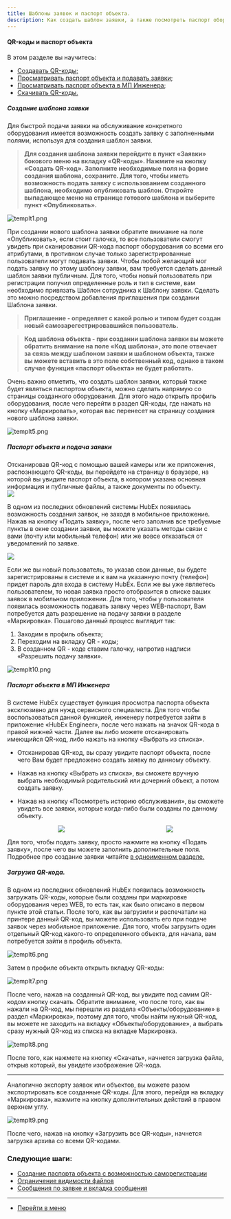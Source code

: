 ```yaml
---
title: Шаблоны заявок и паспорт объекта.
description: Как создать шаблон заявки, а также посмотреть паспорт оборудования в системе HubEx?
---
```


<!-- Yandex.Metrika counter -->
<script type="text/javascript" >
   (function(m,e,t,r,i,k,a){m[i]=m[i]||function(){(m[i].a=m[i].a||[]).push(arguments)};
   m[i].l=1*new Date();k=e.createElement(t),a=e.getElementsByTagName(t)[0],k.async=1,k.src=r,a.parentNode.insertBefore(k,a)})
   (window, document, "script", "https://mc.yandex.ru/metrika/tag.js", "ym");
   ym('{{ site.yandex_metric }}', "init", {
        id:'{{ site.yandex_metric }}',
        clickmap:true,
        trackLinks:true,
        accurateTrackBounce:true,
        webvisor:true
   });
</script>
<noscript><div><img src="https://mc.yandex.ru/watch/'{{ site.yandex_metric }}'" style="position:absolute; left:-9999px;" alt="" /></div></noscript>
<!-- /Yandex.Metrika counter -->

#### QR-коды и паспорт объекта
В этом разделе вы научитесь:
<html>
  <meta charset="utf-8">
  <title>Быстрый переход внутри документа</title>
 <ul>
       <li><a href="#ticktempl">Создавать QR-коды;</a></li>
       <li><a href="#passport">Просматривать паспорт объекта и подавать заявки;</a></li>
       <li><a href="#passporteng">Просматривать паспорт объекта в МП Инженера;</a></li>
       <li><a href="#downloadqr">Скачивать QR-коды.</a></li>
 </ul>
</html>

<h5 id="ticktempl">Cоздание шаблона заявки</h5>

Для быстрой подачи заявки на обслуживание конкретного оборудования имеется возможность создать заявку с заполненными полями, используя для создания шаблон заявки.
>**Для создания шаблона заявки перейдите в пункт «Заявки» бокового меню на вкладку «QR-коды». Нажмите на кнопку «Создать QR-код». Заполните необходимые поля на форме создания шаблона, сохраните.
Для того, чтобы иметь возможность подать заявку с использованием созданного шаблона, необходимо опубликовать шаблон. Откройте выпадающее меню на странице готового шаблона и выберите пункт «Опубликовать».**

![templt1.png](/attachments/images/FAQ/USER/CreatingTickTemplates/templt1.png)

При создании нового шаблона заявки обратите внимание на поле «Опубликовать», если стоит галочка, то все пользователи смогут увидеть при сканировании QR-кода паспорт оборудования со всеми его атрибутами, в противном случае только зарегистрированные пользователи могут подавать заявки. Чтобы любой желающий мог подать заявку по этому шаблону заявки, вам требуется сделать данный шаблон заявки публичным. Для того, чтобы новый пользователь при регистрации получил определенные роль и тип в системе, вам необходимо привязать Шаблон сотрудника к Шаблону заявки. Сделать это можно посредством добавления приглашения при создании Шаблона заявки.

>**Приглашение - определяет с какой ролью и типом будет создан новый самозарегестрировавшийся пользователь.**

>**Код шаблона объекта -  при создании шаблона заявки вы можете обратить внимание на поле «Код шаблона», это поле отвечает за связь между шаблоном заявки и шаблоном объекта, также вы можете вставить в это поле собственный код, однако в таком случае функция «паспорт объекта» не будет работать.**

Очень важно отметить, что создать шаблон заявки, который также будет являться паспортом объекта, можно сделать напрямую со страницы созданного оборудования. Для этого надо открыть профиль оборудования, после чего перейти в раздел QR-коды, где нажать на кнопку «Маркировать», которая вас перенесет на страницу создания нового шаблона заявки.

![templt5.png](/attachments/images/FAQ/USER/CreatingTickTemplates/templt5.png)

<h5 id="passport">Паспорт объекта и подача заявки</h5>
Отсканировав QR-код с помощью вашей камеры или же приложения, распознающего QR-коды, вы перейдете на страницу в браузере, на которой вы увидите паспорт объекта, в котором указана основная информация и публичные файлы, а также документы по объекту.

<div>
  <img  style="margin: 0 auto; display: block; max-width: 100%;" src="/attachments/images/FAQ/USER/CreatingTickTemplates/templt2.jpg" />
</div>

В одном из последних обновлений системы HubEx появилась возможность создания заявок, не заходя в мобильное приложение.
Нажав на кнопку «Подать заявку», после чего заполнив все требуемые пункты в окне создании заявки, вы можете указать методы связи с вами (почту или мобильный телефон) или же вовсе отказаться от уведомлений по заявке.

<div>
  <img  style="margin: 0 auto; display: block; max-width: 100%;" src="/attachments/images/FAQ/USER/CreatingTickTemplates/templt11.jpg" />
</div>

 Если же вы новый пользователь, то указав свои данные, вы будете зарегистрированы в системе и к вам на указанную почту (телефон) придет пароль для входа в систему HubEx. Если же вы уже являетесь пользователем, то новая заявка просто отобразится в списке ваших заявок в мобильном приложении. Для того, чтобы у пользователя появилась возможность подавать заявку через WEB-паспорт, Вам потребуется дать разрешение на подачу заявки в разделе «Маркировка». Пошагово данный процесс выглядит так:
<ol>
<li> Заходим в профиль объекта;</li>
<li> Переходим на вкладку QR - коды;</li>
<li> В созданном QR - коде ставим галочку, напротив надписи «Разрешить подачу заявки».</li>
</ol>

![templt10.png](/attachments/images/FAQ/USER/CreatingTickTemplates/templt10.png)

<h5 id="passporteng">Паспорт объекта в МП Инженера</h5>

В системе HubEx существует функция просмотра паспорта объекта эксклюзивно для нужд сервисного специалиста. Для того чтобы воспользоваться данной функцией, инженеру потребуется зайти в приложение «HubEx Engineer», после чего нажать на значок QR-кода в правой нижней части. Далее вы либо можете отсканировать имеющийся QR-код, либо нажать на кнопку «Выбрать из списка».

- Отсканировав QR-код, вы сразу увидите паспорт объекта, после чего Вам будет предложено создать заявку по данному объекту.

- Нажав на кнопку «Выбрать из списка», вы сможете вручную выбрать необходимый родительский или дочерний объект, а потом создать заявку.

- Нажав на кнопку «Посмотреть историю обслуживания», вы сможете увидеть все заявки, которые когда-либо были созданы по данному объекту.

<div style="display: flex;">
  <img  style="margin: 0 auto; display: block; max-width: 100%;" src="/attachments/images/FAQ/USER/CreatingTickTemplates/templt3.jpg" /><img style="margin: 0 auto; display: block; max-width: 100%;" src="/attachments/images/FAQ/USER/CreatingTickTemplates/templt4.jpg" />
</div>


Для того, чтобы подать заявку, просто нажмите на кнопку «Подать заявку», после чего вы можете заполнить дополнительные поля. Подробнее про создание заявки читайте <a href="https://wiki.hubex.ru/docs/FAQ/RU/user/CreatingTicket.html#mobticket"> в одноименном разделе.</a>

<h5 id="downloadqr">Загрузка QR-кода. <span class="new-badge" title="16.09.2019"></span></h5>
В одном из последних обновлений HubEx появилась возможность загружать QR-коды, которые были созданы при маркировке оборудования через WEB, то есть так, как было описано в первом пункте этой статьи. После того, как вы загрузили и распечатали на принтере данный QR-код, вы можете использовать его при подаче заявок через мобильное приложение.
Для того, чтобы загрузить один отдельный QR-код какого-то определенного объекта, для начала, вам потребуется зайти в профиль объекта.

![templt6.png](/attachments/images/FAQ/USER/CreatingTickTemplates/templt6.png)

Затем в профиле объекта открыть вкладку QR-коды:

![templt7.png](/attachments/images/FAQ/USER/CreatingTickTemplates/templt7.png)

После чего, нажав на созданный QR-код, вы увидите под самим QR-кодом кнопку скачать. Обратите внимание, что после того, как вы нажали на QR-код, мы перешли из раздела «Объекты/оборудование» в раздел «Маркировка», поэтому для того, чтобы найти нужный QR-код, вы можете не заходить на вкладку «Объекты/оборудование», а выбрать сразу нужный QR-код из списка на вкладке Маркировка.

![templt8.png](/attachments/images/FAQ/USER/CreatingTickTemplates/templt8.png)

После того, как нажмете на кнопку «Скачать», начнется загрузка файла, открыв который, вы увидете изображение QR-кода.

___

Аналогично экспорту заявок или объектов, вы можете разом экспортировать все созданные QR-коды. Для этого, перейдя на вкладку «Маркировка», нажмите на кнопку дополнительных действий в правом верхнем углу.

![templt9.png](/attachments/images/FAQ/USER/CreatingTickTemplates/templt9.png)

После чего, нажав на кнопку «Загрузить все QR-коды», начнется загрузка архива со всеми QR-кодами.

### Следующие шаги:
- [Создание паспорта объекта с возможностью саморегистрации](./HowToMakePassport.md)
- [Ограничение видимости файлов](./ViewRestriction.md)
- [Сообщения по заявке и вкладка сообщения](./Messages.md)


___
- [Перейти в меню](http://wiki.hubex.ru)
